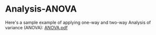 # Analysis-ANOVA
Here's a sample example of applying one-way and two-way Analysis of variance (ANOVA): [ANOVA.pdf](https://Azidalus.github.io/Analysis-ANOVA/ANOVA.pdf)
